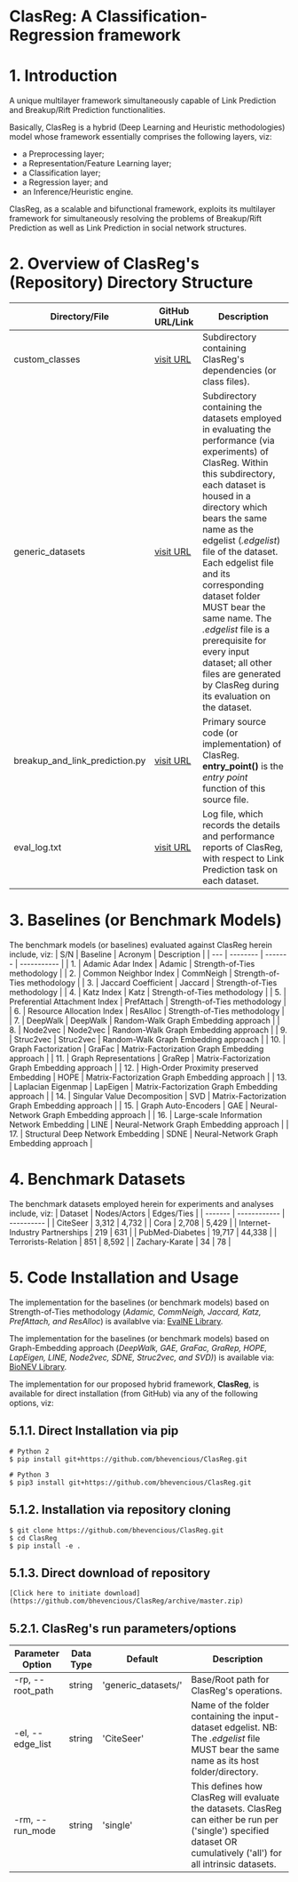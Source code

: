 # ClasReg: A Classification-Regression framework

# 1. Introduction
A unique multilayer framework simultaneously capable of Link Prediction and Breakup/Rift Prediction functionalities.

Basically, ClasReg is a hybrid (Deep Learning and Heuristic methodologies) model whose framework essentially comprises the following layers, viz:
- a Preprocessing layer;
- a Representation/Feature Learning layer;
- a Classification layer;
- a Regression layer; and
- an Inference/Heuristic engine.

ClasReg, as a scalable and bifunctional framework, exploits its multilayer framework for simultaneously resolving the problems of Breakup/Rift Prediction as well as Link Prediction in social network structures.

# 2. Overview of ClasReg's (Repository) Directory Structure
| Directory/File | GitHub URL/Link | Description |
| -------------- | --------------- | ----------- |
| custom_classes | [visit URL](https://github.com/bhevencious/ClasReg/tree/master/custom_classes) | Subdirectory containing ClasReg's dependencies (or class files). |
| generic_datasets | [visit URL](https://github.com/bhevencious/ClasReg/tree/master/generic_datasets) | Subdirectory containing the datasets employed in evaluating the performance (via experiments) of ClasReg. Within this subdirectory, each dataset is housed in a directory which bears the same name as the edgelist (*.edgelist*) file of the dataset. Each edgelist file and its corresponding dataset folder MUST bear the same name. The *.edgelist* file is a prerequisite for every input dataset; all other files are generated by ClasReg during its evaluation on the dataset. |
| breakup_and_link_prediction.py | [visit URL](https://github.com/bhevencious/ClasReg/blob/master/breakup_and_link_prediction.py) | Primary source code (or implementation) of ClasReg. **entry_point()** is the *entry point* function of this source file. |
| eval_log.txt | [visit URL](https://github.com/bhevencious/ClasReg/blob/master/eval_log.txt) | Log file, which records the details and performance reports of ClasReg, with respect to Link Prediction task on each dataset. |

# 3. Baselines (or Benchmark Models)
The benchmark models (or baselines) evaluated against ClasReg herein include, viz:
| S/N | Baseline | Acronym | Description |
| --- | -------- | ------- | ----------- |
| 1. | Adamic Adar Index | Adamic | Strength-of-Ties methodology |
| 2. | Common Neighbor Index | CommNeigh | Strength-of-Ties methodology |
| 3. | Jaccard Coefficient | Jaccard | Strength-of-Ties methodology |
| 4. | Katz Index | Katz | Strength-of-Ties methodology |
| 5. | Preferential Attachment Index | PrefAttach | Strength-of-Ties methodology |
| 6. | Resource Allocation Index | ResAlloc | Strength-of-Ties methodology |
| 7. | DeepWalk | DeepWalk | Random-Walk Graph Embedding approach |
| 8. | Node2vec | Node2vec | Random-Walk Graph Embedding approach |
| 9. | Struc2vec | Struc2vec | Random-Walk Graph Embedding approach |
| 10. | Graph Factorization | GraFac | Matrix-Factorization Graph Embedding approach |
| 11. | Graph Representations | GraRep | Matrix-Factorization Graph Embedding approach |
| 12. | High-Order Proximity preserved Embedding | HOPE | Matrix-Factorization Graph Embedding approach |
| 13. | Laplacian Eigenmap | LapEigen | Matrix-Factorization Graph Embedding approach |
| 14. | Singular Value Decomposition | SVD | Matrix-Factorization Graph Embedding approach |
| 15. | Graph Auto-Encoders | GAE | Neural-Network Graph Embedding approach |
| 16. | Large-scale Information Network Embedding | LINE | Neural-Network Graph Embedding approach |
| 17. | Structural Deep Network Embedding | SDNE | Neural-Network Graph Embedding approach |

# 4. Benchmark Datasets
The benchmark datasets employed herein for experiments and analyses include, viz:
| Dataset | Nodes/Actors | Edges/Ties |
| ------- | ------------ | ---------- |
| CiteSeer | 3,312 | 4,732 |
| Cora | 2,708 | 5,429 |
| Internet-Industry Partnerships | 219 | 631 |
| PubMed-Diabetes | 19,717 | 44,338 |
| Terrorists-Relation | 851 | 8,592  |
| Zachary-Karate | 34 | 78 |

# 5. Code Installation and Usage
The implementation for the baselines (or benchmark models) based on Strength-of-Ties methodology (*Adamic, CommNeigh, Jaccard, Katz, PrefAttach, and ResAlloc*) is availablve via: [EvalNE Library](https://github.com/bhevencious/EvalNE).

The implementation for the baselines (or benchmark models) based on Graph-Embedding approach (*DeepWalk, GAE, GraFac, GraRep, HOPE, LapEigen, LINE, Node2vec, SDNE, Struc2vec, and SVD)*) is available via: [BioNEV Library](https://github.com/bhevencious/BioNEV).

The implementation for our proposed hybrid framework, **ClasReg**, is available for direct installation (from GitHub) via any of the following options, viz:
## 5.1.1. Direct Installation via pip
```
# Python 2
$ pip install git+https://github.com/bhevencious/ClasReg.git

# Python 3
$ pip3 install git+https://github.com/bhevencious/ClasReg.git
```

## 5.1.2. Installation via repository cloning
```
$ git clone https://github.com/bhevencious/ClasReg.git
$ cd ClasReg
$ pip install -e .
```

## 5.1.3. Direct download of repository
```
[Click here to initiate download](https://github.com/bhevencious/ClasReg/archive/master.zip)
```

## 5.2.1. ClasReg's run parameters/options
| Parameter Option | Data Type | Default  | Description |
| --------- | ------- | --------- | ----------- |
| -rp, --root_path | string | 'generic_datasets/' | Base/Root path for ClasReg's operations. |    
| -el, --edge_list | string | 'CiteSeer' | Name of the folder containing the input-dataset edgelist. NB: The *.edgelist* file MUST bear the same name as its host folder/directory. | 
| -rm, --run_mode | string | 'single' | This defines how ClasReg will evaluate the datasets. ClasReg can either be run per ('single') specified dataset OR cumulatively ('all') for all intrinsic datasets. |

